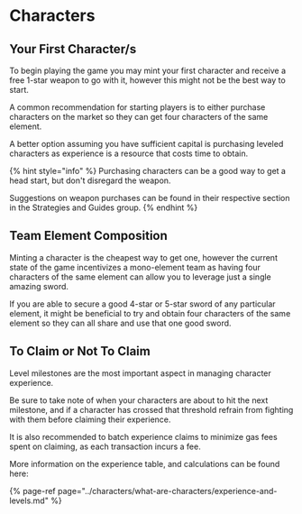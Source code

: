 # Characters

## Your First Character/s

To begin playing the game you may mint your first character and receive a free 1-star weapon to go with it, however this might not be the best way to start.

A common recommendation for starting players is to either purchase characters on the market so they can get four characters of the same element. 

A better option assuming you have sufficient capital is purchasing leveled characters as experience is a resource that costs time to obtain.

{% hint style="info" %}
Purchasing characters can be a good way to get a head start, but don't disregard the weapon.

Suggestions on weapon purchases can be found in their respective section in the Strategies and Guides group.
{% endhint %}

## Team Element Composition

Minting a character is the cheapest way to get one, however the current state of the game incentivizes a mono-element team as having four characters of the same element can allow you to leverage just a single amazing sword.

If you are able to secure a good 4-star or 5-star sword of any particular element, it might be beneficial to try and obtain four characters of the same element so they can all share and use that one good sword.

## To Claim or Not To Claim

Level milestones are the most important aspect in managing character experience.

Be sure to take note of when your characters are about to hit the next milestone, and if a character has crossed that threshold refrain from fighting with them before claiming their experience.

It is also recommended to batch experience claims to minimize gas fees spent on claiming, as each transaction incurs a fee.

More information on the experience table, and calculations can be found here:

{% page-ref page="../characters/what-are-characters/experience-and-levels.md" %}

